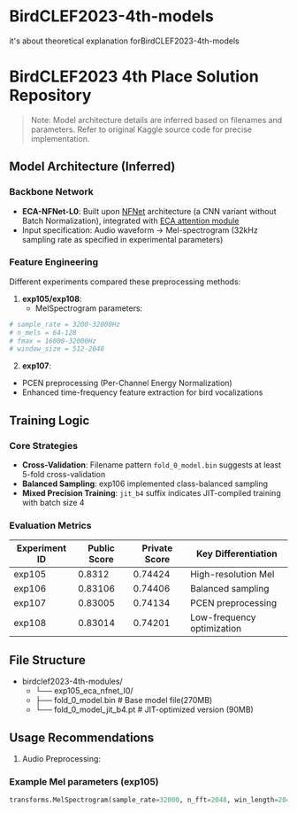 # BirdCLEF2023-4th-models
it's about theoretical explanation forBirdCLEF2023-4th-models

# BirdCLEF2023 4th Place Solution Repository

> Note: Model architecture details are inferred based on filenames and parameters. Refer to original Kaggle source code for precise implementation.

## Model Architecture (Inferred)
### Backbone Network
- **ECA-NFNet-L0**: Built upon [NFNet](https://arxiv.org/abs/2102.06171) architecture (a CNN variant without Batch Normalization), integrated with [ECA attention module](https://arxiv.org/abs/1910.03151)
- Input specification: Audio waveform → Mel-spectrogram (32kHz sampling rate as specified in experimental parameters)

### Feature Engineering
Different experiments compared these preprocessing methods:
1. **exp105/exp108**:
   - MelSpectrogram parameters:

```Python
# sample_rate = 3200-32000Hz
# n_mels = 64-128
# fmax = 16000-32000Hz
# window_size = 512-2048
```

2. **exp107**:
- PCEN preprocessing (Per-Channel Energy Normalization)
- Enhanced time-frequency feature extraction for bird vocalizations

## Training Logic
### Core Strategies
- **Cross-Validation**: Filename pattern `fold_0_model.bin` suggests at least 5-fold cross-validation
- **Balanced Sampling**: exp106 implemented class-balanced sampling
- **Mixed Precision Training**: `jit_b4` suffix indicates JIT-compiled training with batch size 4

### Evaluation Metrics
| Experiment ID | Public Score | Private Score | Key Differentiation |
|---------------|--------------|---------------|---------------------|
| exp105        | 0.8312       | 0.74424       | High-resolution Mel |
| exp106        | 0.83106      | 0.74406       | Balanced sampling   |
| exp107        | 0.83005      | 0.74134       | PCEN preprocessing  |
| exp108        | 0.83014      | 0.74201       | Low-frequency optimization |

## File Structure

- birdclef2023-4th-modules/
  - └── exp105_eca_nfnet_I0/
  - ├── fold_0_model.bin # Base model file(270MB)
  - └── fold_0_model_jit_b4.pt # JIT-optimized version (90MB)

## Usage Recommendations
1. Audio Preprocessing:

### Example Mel parameters (exp105)
```Python
transforms.MelSpectrogram(sample_rate=32000, n_fft=2048, win_length=2048, n_mels=128, f_min = 20, f_max = 16000)
```

